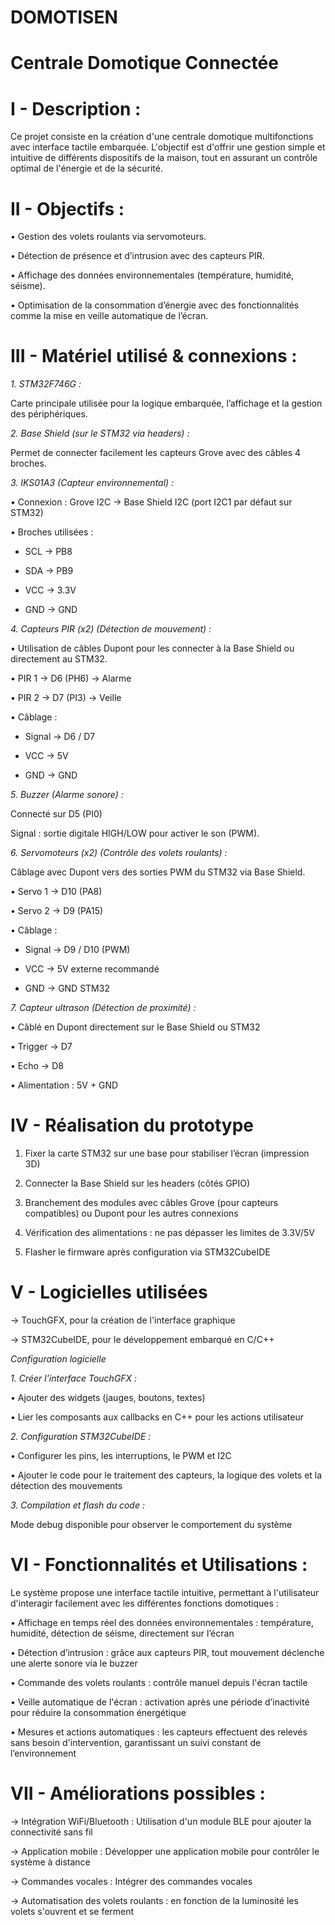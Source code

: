 # DOMOTISEN
# Centrale Domotique Connectée 

# I - Description :

Ce projet consiste en la création d'une centrale domotique multifonctions avec interface tactile embarquée. L'objectif est d'offrir une gestion simple et intuitive de différents dispositifs de la maison, tout en assurant un contrôle optimal de l'énergie et de la sécurité.


# II - Objectifs :

•	Gestion des volets roulants via servomoteurs.

•	Détection de présence et d’intrusion avec des capteurs PIR.

•	Affichage des données environnementales (température, humidité, séisme).

•	Optimisation de la consommation d’énergie avec des fonctionnalités comme la mise en veille automatique de l’écran.


# III - Matériel utilisé & connexions :

*1. STM32F746G :*

Carte principale utilisée pour la logique embarquée, l’affichage et la gestion des périphériques.


*2. Base Shield (sur le STM32 via headers) :*

Permet de connecter facilement les capteurs Grove avec des câbles 4 broches.


*3. IKS01A3 (Capteur environnemental) :*

•	Connexion : Grove I2C → Base Shield I2C (port I2C1 par défaut sur STM32)

•	Broches utilisées :

-	SCL → PB8

-	SDA → PB9

-	VCC → 3.3V

- GND → GND


*4. Capteurs PIR (x2) (Détection de mouvement) :*

•	Utilisation de câbles Dupont pour les connecter à la Base Shield ou directement au STM32.

•	PIR 1 → D6 (PH6) → Alarme

•	PIR 2 → D7 (PI3) → Veille

•	Câblage :

-	Signal → D6 / D7

-	VCC → 5V

-	GND → GND


*5. Buzzer (Alarme sonore) :*

Connecté sur D5 (PI0)

Signal : sortie digitale HIGH/LOW pour activer le son (PWM).


*6. Servomoteurs (x2) (Contrôle des volets roulants) :*

Câblage avec Dupont vers des sorties PWM du STM32 via Base Shield.

•	Servo 1 → D10 (PA8)

•	Servo 2 → D9 (PA15)

•	Câblage :

-	Signal → D9 / D10 (PWM)

-	VCC → 5V externe recommandé

-	GND → GND STM32


*7. Capteur ultrason (Détection de proximité) :*

•	Câblé en Dupont directement sur le Base Shield ou STM32

•	Trigger → D7

•	Echo → D8

•	Alimentation : 5V + GND


# IV -	Réalisation du prototype

1.	Fixer la carte STM32 sur une base pour stabiliser l’écran (impression 3D)
   
2.	Connecter la Base Shield sur les headers (côtés GPIO)

3.	Branchement des modules avec câbles Grove (pour capteurs compatibles) ou Dupont pour les autres connexions

4.	Vérification des alimentations : ne pas dépasser les limites de 3.3V/5V
  
5.	Flasher le firmware après configuration via STM32CubeIDE


# V -	Logicielles utilisées

→	TouchGFX, pour la création de l'interface graphique

→	STM32CubeIDE, pour le développement embarqué en C/C++


*Configuration logicielle*

*1.	Créer l’interface TouchGFX :*

•	Ajouter des widgets (jauges, boutons, textes)

•	Lier les composants aux callbacks en C++ pour les actions utilisateur


*2.	Configuration STM32CubeIDE :*

•	Configurer les pins, les interruptions, le PWM et I2C

•	Ajouter le code pour le traitement des capteurs, la logique des volets et la détection des mouvements


*3.	Compilation et flash du code :*

Mode debug disponible pour observer le comportement du système


# VI - Fonctionnalités et Utilisations :

Le système propose une interface tactile intuitive, permettant à l'utilisateur d'interagir facilement avec les différentes fonctions domotiques :

•	Affichage en temps réel des données environnementales : température, humidité, détection de séisme, directement sur l’écran

•	Détection d’intrusion : grâce aux capteurs PIR, tout mouvement déclenche une alerte sonore via le buzzer

•	Commande des volets roulants : contrôle manuel depuis l'écran tactile

•	Veille automatique de l'écran : activation après une période d’inactivité pour réduire la consommation énergétique

•	Mesures et actions automatiques : les capteurs effectuent des relevés sans besoin d'intervention, garantissant un suivi constant de l’environnement


# VII -	Améliorations possibles :

→ Intégration WiFi/Bluetooth : Utilisation d'un module BLE pour ajouter la connectivité sans fil

→	Application mobile : Développer une application mobile pour contrôler le système à distance

→	Commandes vocales : Intégrer des commandes vocales

→	Automatisation des volets roulants : en fonction de la luminosité les volets s'ouvrent et se ferment


